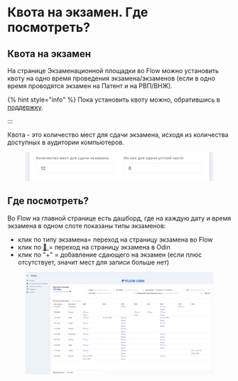 # Квота на экзамен. Где посмотреть?

## Квота на экзамен

На странице Экзаменационной площадки во Flow можно установить квоту на одно время проведения экзамена/экзаменов (если в одно время проводятся экзамен на Патент и на РВП/ВНЖ).&#x20;

{% hint style="info" %}
Пока установить квоту можно, обратившись в [поддержку](https://forms.yandex.ru/cloud/662cbe9243f74fea695ffa27/).

:::

Квота - это количество мест для сдачи экзамена, исходя из количества доступных в аудитории компьютеров.

<figure><img src="../.gitbook/assets/image (131).png" alt=""><figcaption></figcaption></figure>

## Где посмотреть?

Во  Flow на главной странице есть дашборд, где на каждую дату и время экзамена в одном слоте показаны типы экзаменов:

* клик по типу экзамена= переход на страницу экзамена во Flow
* клик по [🔗 ](https://www.odin.study/ru/Cohort/Info/47961)= переход на страницу экзамена в Odin
* клик по "+" = добавление сдающего на экзамен (если плюс отсутствует, значит мест для записи больше нет)

<figure><img src="../.gitbook/assets/image (65).png" alt=""><figcaption></figcaption></figure>

